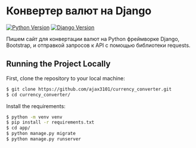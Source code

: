 # Конвертер валют на Django
[![Python Version](https://img.shields.io/badge/python-3.10-brightgreen.svg)](https://python.org)
[![Django Version](https://img.shields.io/badge/django-4.0-brightgreen.svg)](https://djangoproject.com)

Пишем сайт для конвертации валют на Python фреймворке Django, Bootstrap, и отправкой запросов к API с помощью библиотеки requests.

## Running the Project Locally

First, clone the repository to your local machine:
```bash
$ git clone https://github.com/ajax3101/currency_converter.git
$ cd currency_converter/
```
Install the requirements:
```bash
$ python -m venv venv 
$ pip install -r requirements.txt
$ cd app/
$ python manage.py migrate
$ python manage.py runserver
```
